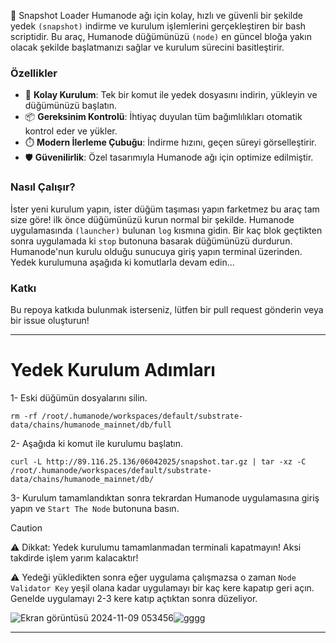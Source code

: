 

🚀 Snapshot Loader Humanode ağı için kolay, hızlı ve güvenli bir şekilde yedek ```(snapshot)``` indirme ve kurulum işlemlerini gerçekleştiren bir bash scriptidir. Bu araç, Humanode düğümünüzü ```(node)``` en güncel bloğa yakın olacak şekilde başlatmanızı sağlar ve kurulum sürecini basitleştirir.

### Özellikler 
- 🌟 **Kolay Kurulum**: Tek bir komut ile yedek dosyasını indirin, yükleyin ve düğümünüzü başlatın.
- 📦 **Gereksinim Kontrolü**: İhtiyaç duyulan tüm bağımlılıkları otomatik kontrol eder ve yükler.
- ⏱️ **Modern İlerleme Çubuğu**: İndirme hızını, geçen süreyi görselleştirir.
- 🛡️ **Güvenilirlik**: Özel tasarımıyla Humanode ağı için optimize edilmiştir.

### Nasıl Çalışır? 
İster yeni kurulum yapın, ister düğüm taşıması yapın farketmez bu araç tam size göre! ilk önce düğümünüzü kurun normal bir şekilde. Humanode uygulamasında ```(launcher)``` bulunan ```log``` kısmına gidin. Bir kaç blok geçtikten sonra uygulamada ki ```stop``` butonuna basarak düğümünüzü durdurun. Humanode'nun kurulu olduğu sunucuya giriş yapın terminal üzerinden. Yedek kurulumuna aşağıda ki komutlarla devam edin...

### Katkı
Bu repoya katkıda bulunmak isterseniz, lütfen bir pull request gönderin veya bir issue oluşturun!

------

# Yedek Kurulum Adımları

1- Eski düğümün dosyalarını silin.
```4D
rm -rf /root/.humanode/workspaces/default/substrate-data/chains/humanode_mainnet/db/full
```

2- Aşağıda ki komut ile kurulumu başlatın.

```Sieve
curl -L http://89.116.25.136/06042025/snapshot.tar.gz | tar -xz -C /root/.humanode/workspaces/default/substrate-data/chains/humanode_mainnet/db/
```

3- Kurulum tamamlandıktan sonra tekrardan Humanode uygulamasına giriş yapın ve ```Start The Node``` butonuna basın. 

> [!CAUTION]
> :warning: Dikkat: Yedek kurulumu tamamlanmadan terminali kapatmayın! Aksi takdirde işlem yarım kalacaktır!
> 
> :warning: Yedeği yükledikten sonra eğer uygulama çalışmazsa o zaman ```Node Validator Key``` yeşil olana kadar uygulamayı bir kaç kere kapatıp geri açın. Genelde uygulamayı 2-3 kere katıp açtıktan sonra düzeliyor.

![Ekran görüntüsü 2024-11-09 053456](https://github.com/user-attachments/assets/15d1ae14-4eeb-4afc-bf3e-159fb12ec4a1)![gggg](https://github.com/user-attachments/assets/03814192-f9d3-43bc-bd65-47558ad7c4af)


---



